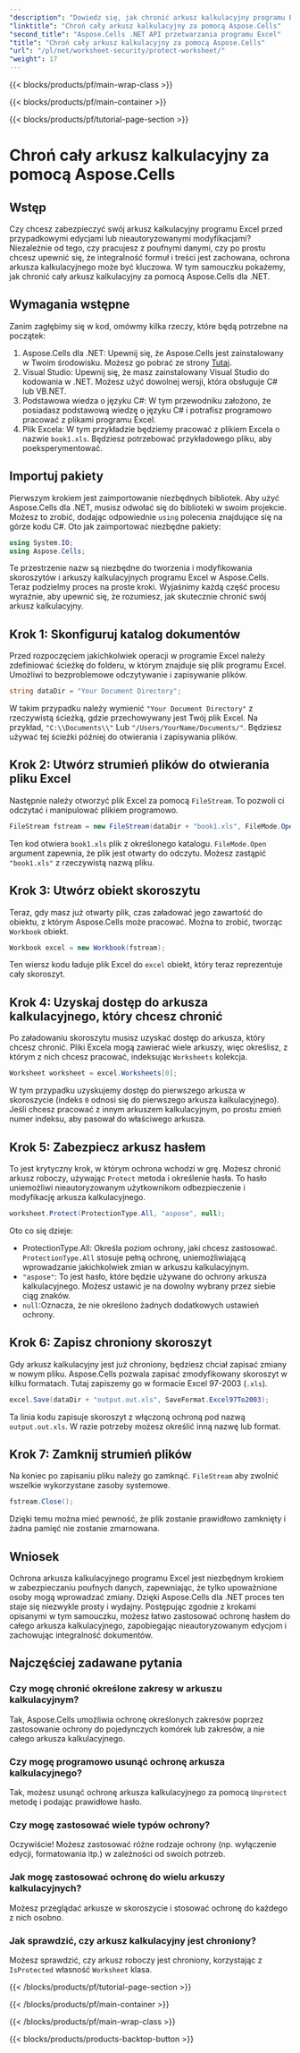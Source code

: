 ```yaml
---
"description": "Dowiedz się, jak chronić arkusz kalkulacyjny programu Excel hasłem, używając Aspose.Cells dla .NET. Samouczek krok po kroku, który pomoże Ci z łatwością zabezpieczyć dane."
"linktitle": "Chroń cały arkusz kalkulacyjny za pomocą Aspose.Cells"
"second_title": "Aspose.Cells .NET API przetwarzania programu Excel"
"title": "Chroń cały arkusz kalkulacyjny za pomocą Aspose.Cells"
"url": "/pl/net/worksheet-security/protect-worksheet/"
"weight": 17
---
```


{{< blocks/products/pf/main-wrap-class >}}

{{< blocks/products/pf/main-container >}}

{{< blocks/products/pf/tutorial-page-section >}}

# Chroń cały arkusz kalkulacyjny za pomocą Aspose.Cells

## Wstęp
Czy chcesz zabezpieczyć swój arkusz kalkulacyjny programu Excel przed przypadkowymi edycjami lub nieautoryzowanymi modyfikacjami? Niezależnie od tego, czy pracujesz z poufnymi danymi, czy po prostu chcesz upewnić się, że integralność formuł i treści jest zachowana, ochrona arkusza kalkulacyjnego może być kluczowa. W tym samouczku pokażemy, jak chronić cały arkusz kalkulacyjny za pomocą Aspose.Cells dla .NET.
## Wymagania wstępne
Zanim zagłębimy się w kod, omówmy kilka rzeczy, które będą potrzebne na początek:
1. Aspose.Cells dla .NET: Upewnij się, że Aspose.Cells jest zainstalowany w Twoim środowisku. Możesz go pobrać ze strony [Tutaj](https://releases.aspose.com/cells/net/).
2. Visual Studio: Upewnij się, że masz zainstalowany Visual Studio do kodowania w .NET. Możesz użyć dowolnej wersji, która obsługuje C# lub VB.NET.
3. Podstawowa wiedza o języku C#: W tym przewodniku założono, że posiadasz podstawową wiedzę o języku C# i potrafisz programowo pracować z plikami programu Excel.
4. Plik Excela: W tym przykładzie będziemy pracować z plikiem Excela o nazwie `book1.xls`. Będziesz potrzebować przykładowego pliku, aby poeksperymentować.
## Importuj pakiety
Pierwszym krokiem jest zaimportowanie niezbędnych bibliotek. Aby użyć Aspose.Cells dla .NET, musisz odwołać się do biblioteki w swoim projekcie. Możesz to zrobić, dodając odpowiednie `using` polecenia znajdujące się na górze kodu C#.
Oto jak zaimportować niezbędne pakiety:
```csharp
using System.IO;
using Aspose.Cells;
```
Te przestrzenie nazw są niezbędne do tworzenia i modyfikowania skoroszytów i arkuszy kalkulacyjnych programu Excel w Aspose.Cells.
Teraz podzielmy proces na proste kroki. Wyjaśnimy każdą część procesu wyraźnie, aby upewnić się, że rozumiesz, jak skutecznie chronić swój arkusz kalkulacyjny.
## Krok 1: Skonfiguruj katalog dokumentów
Przed rozpoczęciem jakichkolwiek operacji w programie Excel należy zdefiniować ścieżkę do folderu, w którym znajduje się plik programu Excel. Umożliwi to bezproblemowe odczytywanie i zapisywanie plików.
```csharp
string dataDir = "Your Document Directory";
```
W takim przypadku należy wymienić `"Your Document Directory"` z rzeczywistą ścieżką, gdzie przechowywany jest Twój plik Excel. Na przykład, `"C:\\Documents\\"` Lub `"/Users/YourName/Documents/"`. Będziesz używać tej ścieżki później do otwierania i zapisywania plików.
## Krok 2: Utwórz strumień plików do otwierania pliku Excel
Następnie należy otworzyć plik Excel za pomocą `FileStream`. To pozwoli ci odczytać i manipulować plikiem programowo.
```csharp
FileStream fstream = new FileStream(dataDir + "book1.xls", FileMode.Open);
```
Ten kod otwiera `book1.xls` plik z określonego katalogu. `FileMode.Open` argument zapewnia, że plik jest otwarty do odczytu. Możesz zastąpić `"book1.xls"` z rzeczywistą nazwą pliku.
## Krok 3: Utwórz obiekt skoroszytu
Teraz, gdy masz już otwarty plik, czas załadować jego zawartość do obiektu, z którym Aspose.Cells może pracować. Można to zrobić, tworząc `Workbook` obiekt.
```csharp
Workbook excel = new Workbook(fstream);
```
Ten wiersz kodu ładuje plik Excel do `excel` obiekt, który teraz reprezentuje cały skoroszyt.
## Krok 4: Uzyskaj dostęp do arkusza kalkulacyjnego, który chcesz chronić
Po załadowaniu skoroszytu musisz uzyskać dostęp do arkusza, który chcesz chronić. Pliki Excela mogą zawierać wiele arkuszy, więc określisz, z którym z nich chcesz pracować, indeksując `Worksheets` kolekcja.
```csharp
Worksheet worksheet = excel.Worksheets[0];
```
W tym przypadku uzyskujemy dostęp do pierwszego arkusza w skoroszycie (indeks `0` odnosi się do pierwszego arkusza kalkulacyjnego). Jeśli chcesz pracować z innym arkuszem kalkulacyjnym, po prostu zmień numer indeksu, aby pasował do właściwego arkusza.
## Krok 5: Zabezpiecz arkusz hasłem
To jest krytyczny krok, w którym ochrona wchodzi w grę. Możesz chronić arkusz roboczy, używając `Protect` metoda i określenie hasła. To hasło uniemożliwi nieautoryzowanym użytkownikom odbezpieczenie i modyfikację arkusza kalkulacyjnego.
```csharp
worksheet.Protect(ProtectionType.All, "aspose", null);
```
Oto co się dzieje:
- ProtectionType.All: Określa poziom ochrony, jaki chcesz zastosować. `ProtectionType.All` stosuje pełną ochronę, uniemożliwiającą wprowadzanie jakichkolwiek zmian w arkuszu kalkulacyjnym.
- `"aspose"`: To jest hasło, które będzie używane do ochrony arkusza kalkulacyjnego. Możesz ustawić je na dowolny wybrany przez siebie ciąg znaków.
- `null`:Oznacza, że nie określono żadnych dodatkowych ustawień ochrony.
## Krok 6: Zapisz chroniony skoroszyt
Gdy arkusz kalkulacyjny jest już chroniony, będziesz chciał zapisać zmiany w nowym pliku. Aspose.Cells pozwala zapisać zmodyfikowany skoroszyt w kilku formatach. Tutaj zapiszemy go w formacie Excel 97-2003 (`.xls`).
```csharp
excel.Save(dataDir + "output.out.xls", SaveFormat.Excel97To2003);
```
Ta linia kodu zapisuje skoroszyt z włączoną ochroną pod nazwą `output.out.xls`. W razie potrzeby możesz określić inną nazwę lub format.
## Krok 7: Zamknij strumień plików
Na koniec po zapisaniu pliku należy go zamknąć. `FileStream` aby zwolnić wszelkie wykorzystane zasoby systemowe.
```csharp
fstream.Close();
```
Dzięki temu można mieć pewność, że plik zostanie prawidłowo zamknięty i żadna pamięć nie zostanie zmarnowana.
## Wniosek
Ochrona arkusza kalkulacyjnego programu Excel jest niezbędnym krokiem w zabezpieczaniu poufnych danych, zapewniając, że tylko upoważnione osoby mogą wprowadzać zmiany. Dzięki Aspose.Cells dla .NET proces ten staje się niezwykle prosty i wydajny. Postępując zgodnie z krokami opisanymi w tym samouczku, możesz łatwo zastosować ochronę hasłem do całego arkusza kalkulacyjnego, zapobiegając nieautoryzowanym edycjom i zachowując integralność dokumentów.
## Najczęściej zadawane pytania
### Czy mogę chronić określone zakresy w arkuszu kalkulacyjnym?  
Tak, Aspose.Cells umożliwia ochronę określonych zakresów poprzez zastosowanie ochrony do pojedynczych komórek lub zakresów, a nie całego arkusza kalkulacyjnego.
### Czy mogę programowo usunąć ochronę arkusza kalkulacyjnego?  
Tak, możesz usunąć ochronę arkusza kalkulacyjnego za pomocą `Unprotect` metodę i podając prawidłowe hasło.
### Czy mogę zastosować wiele typów ochrony?  
Oczywiście! Możesz zastosować różne rodzaje ochrony (np. wyłączenie edycji, formatowania itp.) w zależności od swoich potrzeb.
### Jak mogę zastosować ochronę do wielu arkuszy kalkulacyjnych?  
Możesz przeglądać arkusze w skoroszycie i stosować ochronę do każdego z nich osobno.
### Jak sprawdzić, czy arkusz kalkulacyjny jest chroniony?  
Możesz sprawdzić, czy arkusz roboczy jest chroniony, korzystając z `IsProtected` własność `Worksheet` klasa.

{{< /blocks/products/pf/tutorial-page-section >}}

{{< /blocks/products/pf/main-container >}}

{{< /blocks/products/pf/main-wrap-class >}}

{{< blocks/products/products-backtop-button >}}